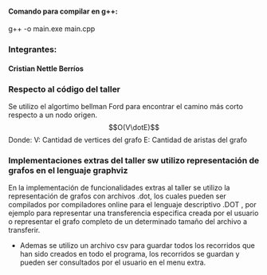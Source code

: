 #### Comando para compilar en g++: 
g++ -o main.exe main.cpp
### Integrantes:
#### Cristian Nettle Berríos

### Respecto al código del taller
Se utilizo el algortimo bellman Ford para encontrar el camino más corto respecto a un nodo origen. 
$$O(V\dotE)$$ 
Donde: 
V: Cantidad de vertices del grafo
E: Cantidad de aristas del grafo

### Implementaciones extras del taller sw utilizo representación de grafos en el lenguaje graphviz 
En la implementación de funcionalidades extras al taller se utilizo la representación de grafos con archivos .dot, los cuales pueden ser compilados por compiladores online para el lenguaje descriptivo .DOT
, por ejemplo para representar una transferencia especifica creada por el usuario o representar el grafo completo de un determinado tamaño del archivo a transferir.
- Ademas se utilizo un archivo csv para guardar todos los recorridos que han sido creados en todo el programa, los recorridos se guardan y pueden ser consultados por el usuario en el menu extra.



